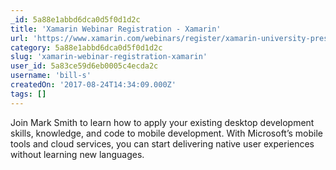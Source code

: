 ```yaml
---
_id: 5a88e1abbd6dca0d5f0d1d2c
title: 'Xamarin Webinar Registration - Xamarin'
url: 'https://www.xamarin.com/webinars/register/xamarin-university-presents-desktop-developers-guide-to-mobile-with-visual-studio-tools-for-xamarin?utm_medium=Blog&utm_source=VS&utm_campaign=webinar_Desktop_Dev&MC=JavaScript&MC=MobileDev&MC=.NET&MC=SecSys&MC=CloudDev'
category: 5a88e1abbd6dca0d5f0d1d2c
slug: 'xamarin-webinar-registration-xamarin'
user_id: 5a83ce59d6eb0005c4ecda2c
username: 'bill-s'
createdOn: '2017-08-24T14:34:09.000Z'
tags: []
---
```


Join Mark Smith to learn how to apply your existing desktop development skills, knowledge, and code to mobile development. With Microsoft’s mobile tools and cloud services, you can start delivering native user experiences without learning new languages.
